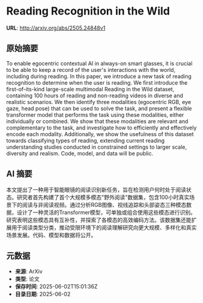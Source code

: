# Reading Recognition in the Wild

**URL**: http://arxiv.org/abs/2505.24848v1

## 原始摘要

To enable egocentric contextual AI in always-on smart glasses, it is crucial
to be able to keep a record of the user's interactions with the world,
including during reading. In this paper, we introduce a new task of reading
recognition to determine when the user is reading. We first introduce the
first-of-its-kind large-scale multimodal Reading in the Wild dataset,
containing 100 hours of reading and non-reading videos in diverse and realistic
scenarios. We then identify three modalities (egocentric RGB, eye gaze, head
pose) that can be used to solve the task, and present a flexible transformer
model that performs the task using these modalities, either individually or
combined. We show that these modalities are relevant and complementary to the
task, and investigate how to efficiently and effectively encode each modality.
Additionally, we show the usefulness of this dataset towards classifying types
of reading, extending current reading understanding studies conducted in
constrained settings to larger scale, diversity and realism. Code, model, and
data will be public.


## AI 摘要

本文提出了一种用于智能眼镜的阅读识别新任务，旨在检测用户何时处于阅读状态。研究者首先构建了首个大规模多模态"野外阅读"数据集，包含100小时真实场景下的阅读与非阅读视频。通过分析RGB图像、视线追踪和头部姿态三种模态数据，设计了一种灵活的Transformer模型，可单独或组合使用这些模态进行识别。研究表明这些模态具有互补性，并探索了各模态的高效编码方法。该数据集还能扩展用于阅读类型分类，推动受限环境下的阅读理解研究向更大规模、多样化和真实场景发展。代码、模型和数据将公开。

## 元数据

- **来源**: ArXiv
- **类型**: 论文
- **保存时间**: 2025-06-02T15:01:36Z
- **目录日期**: 2025-06-02

